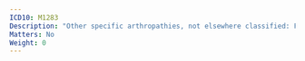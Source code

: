 ```yaml
---
ICD10: M1283
Description: "Other specific arthropathies, not elsewhere classified: Forearm"
Matters: No
Weight: 0
---
```


